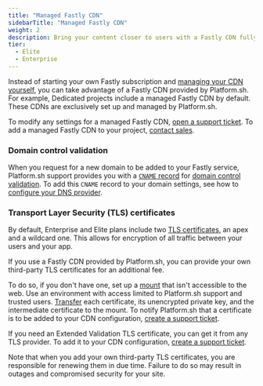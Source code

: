 ```yaml
---
title: "Managed Fastly CDN"
sidebarTitle: "Managed Fastly CDN"
weight: 2
description: Bring your content closer to users with a Fastly CDN fully managed by Platform.sh.
tier:
  - Elite
  - Enterprise
---
```


Instead of starting your own Fastly subscription and [managing your CDN yourself](./fastly.md),
you can take advantage of a Fastly CDN provided by Platform.sh.
For example, Dedicated projects include a managed Fastly CDN by default.
These CDNs are exclusively set up and managed by Platform.sh.

To modify any settings for a managed Fastly CDN,
[open a support ticket](https://console.platform.sh/-/users/~/tickets/open).
To add a managed Fastly CDN to your project,
[contact sales](https://platform.sh/contact/).

### Domain control validation

When you request for a new domain to be added to your Fastly service,
Platform.sh support provides you with a [`CNAME` record](../../domains/steps/dns.md) for [domain control validation](../troubleshoot.md#dns-challenge).
To add this `CNAME` record to your domain settings,
see how to [configure your DNS provider](../steps/_index.md#3-configure-your-dns-provider).

### Transport Layer Security (TLS) certificates

By default, Enterprise and Elite plans include two [TLS certificates](../../other/glossary.md#transport-layer-security-tls),
an apex and a wildcard one.
This allows for encryption of all traffic between your users and your app.

If you use a Fastly CDN provided by Platform.sh,
you can provide your own third-party TLS certificates for an additional fee.

To do so, if you don't have one, 
set up a [mount](../../create-apps/app-reference.md#mounts) that isn't accessible to the web.
Use an environment with access limited to Platform.sh support and trusted users.
[Transfer](../../development/file-transfer.md) each certificate, its unencrypted private key, 
and the intermediate certificate to the mount.
To notify Platform.sh that a certificate is to be added to your CDN configuration,
[create a support ticket](../../overview/get-support.md#create-a-support-ticket).

If you need an Extended Validation TLS certificate,
you can get it from any TLS provider.
To add it to your CDN configuration, [create a support ticket](../../overview/get-support.md#create-a-support-ticket).

Note that when you add your own third-party TLS certificates,
you are responsible for renewing them in due time.
Failure to do so may result in outages and compromised security for your site.
